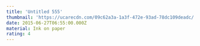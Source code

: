 ```yaml
---
title: 'Untitled 555'
thumbnail: 'https://ucarecdn.com/09c62a3a-1a3f-472e-93ad-78dc109deadc/'
date: 2015-06-27T06:55:00.000Z
material: Ink on paper
rating: 4
---
```

